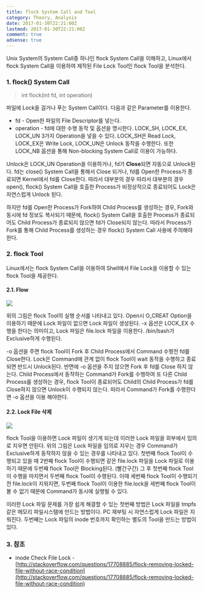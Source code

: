 ```yaml
---
title: flock System Call and Tool
category: Theory, Analysis
date: 2017-01-30T22:21:00Z
lastmod: 2017-01-30T22:21:00Z
comment: true
adsense: true
---
```


Unix System의 System Call중 하나인 flock System Call을 이해하고, Linux에서 flock System Call을 이용하여 제작된 File Lock Tool인 flock Tool을 분석한다.

### 1. flock() System Call

> int flock(int fd, int operation)

파일에 Lock을 걸거나 푸는 System Call이다. 다음과 같은 Parameter를 이용한다.
* fd - Open한 파일의 File Descriptor를 넣는다.
* operation - fd에 대한 수행 동작 및 옵션을 명시한다. LOCK_SH, LOCK_EX, LOCK_UN 3가지 Operation을 넣을 수 있다. LOCK_SH은 Read Lock, LOCK_EX은 Write Lock, LOCK_UN은 Unlock 동작을 수행한다. 또한 LOCK_NB 옵션을 통해 Non-blocking System Call로 이용이 가능하다.

Unlock은 LOCK_UN Operation을 이용하거나, fd가 **Close**되면 자동으로 Unlock된다. fd는 close() System Call을 통해서 Close 되거나, fd를 Open한 Process가 종료되면 Kernel에서 fd를 Close한다. 따라서 대부분의 경우 따라서 대부분의 경우 open(), flock() System Call을 호출한 Process가 비정상적으로 종료되어도 Lock은 자연스럽게 Unlock 된다.

하지만 fd를 Open한 Process가 Fork하여 Child Process를 생성하는 경우, Fork와 동시에 fd 정보도 복사되기 때문에, flock() System Call을 호출한 Process가 종료되어도 Child Process가 종료되지 않으면 fd가 Close되지 않는다. 따라서 Process가 Fork를 통해 Child Process를 생성하는 경우 flock() System Call 사용에 주의해야 한다.

### 2. flock Tool

Linux에서는 flock System Call을 이용하여 Shell에서 File Lock을 이용할 수 있는 flock Tool을 제공한다.

#### 2.1. Flow

![]({{site.baseurl}}/images/theory_analysis/flock_System_Call_Tool/flock_Tool_Flow.PNG)

위의 그림은 flock Tool의 실행 순서를 나타내고 있다. Open시 O_CREAT Option을 이용하기 때문에 Lock 파일이 없으면 Lock 파일이 생성된다. -x 옵션은 LOCK_EX 수행을 한다는 의미이고, Lock 파일은 file.lock 파일을 이용한다. /bin/bash가 Exclusive하게 수행된다.

-o 옵션을 주면 flock Tool이 Fork 후 Child Process에서 Command 수행전 fd를 Close한다. Lock은 Command에 관계 없이 flock Tool이 wait 동작을 수행하고 종료되면 반드시 Unlock된다. 반면에 -o 옵션을 주지 않으면 Fork 후 fd를 Close 하지 않는다. Child Process에서 동작하는 Command가 Fork를 수행하여 또 다른 Child Process를 생성하는 경우, flock Tool이 종료되어도 Child의 Child Process가 fd를 Close하지 않으면 Unlock이 수행되지 않는다. 따라서 Command가 Fork를 수행한다면 -o 옵션을 이용 해야한다.

#### 2.2. Lock File 삭제

![]({{site.baseurl}}/images/theory_analysis/flock_System_Call_Tool/flock_Tool_File_Delete.PNG)

flock Tool을 이용하면 Lock 파일이 생기게 되는데 이러한 Lock 파일을 외부에서 임의로 지우면 안된다. 위의 그림은 Lock 파일을 임의로 지우는 경우 Command가 Exclusive하게 동작하지 않을 수 있는 경우를 나타내고 있다. 첫번째 flock Tool이 수행되고 있을 때 2번째 flock Tool이 수행되면 같은 file.lock 파일을 Lock 파일로 이용하기 때문에 두번째 flock Tool은 Blocking된다. (빨간구간) 그 후 첫번째 flock Tool이 수행을 마치면서 두번째 flock Tool이 수행된다. 이때 세번째 flock Tool이 수행되기 전 file.lock이 지워지면, 두번째 flock Tool이 이용한 file.lock을 세번째 flock Tool이 볼 수 없기 때문에 Command가 동시에 실행될 수 있다.

이러한 Lock 파일 문제를 가장 쉽게 해결할 수 있는 첫번째 방법은 Lock 파일을 tmpfs같은 메모리 파일시스템에 만드는 방법이다. PC 재부팅 시 자연스럽게 Lock 파일은 지워진다. 두번째는 Lock 파일의 inode 번호까지 확인하는 별도의 Tool을 만드는 방법이 있다.

### 3. 참조

* inode Check File Lock - [http://stackoverflow.com/questions/17708885/flock-removing-locked-file-without-race-condition](http://stackoverflow.com/questions/17708885/flock-removing-locked-file-without-race-condition)
